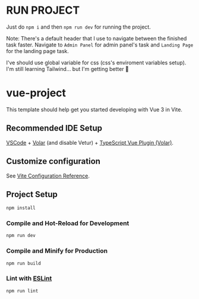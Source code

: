 # RUN PROJECT

Just do `npm i` and then `npm run dev` for running the project.

Note: There's a default header that I use to navigate between the finished task faster. Navigate to `Admin Panel` for admin panel's task and `Landing Page` for the landing page task.

I've should use global variable for css (css's enviroment variables setup). I'm still learning Tailwind... but I'm getting better 🥂


# vue-project

This template should help get you started developing with Vue 3 in Vite.

## Recommended IDE Setup

[VSCode](https://code.visualstudio.com/) + [Volar](https://marketplace.visualstudio.com/items?itemName=Vue.volar) (and disable Vetur) + [TypeScript Vue Plugin (Volar)](https://marketplace.visualstudio.com/items?itemName=Vue.vscode-typescript-vue-plugin).

## Customize configuration

See [Vite Configuration Reference](https://vitejs.dev/config/).

## Project Setup

```sh
npm install
```

### Compile and Hot-Reload for Development

```sh
npm run dev
```

### Compile and Minify for Production

```sh
npm run build
```

### Lint with [ESLint](https://eslint.org/)

```sh
npm run lint
```
